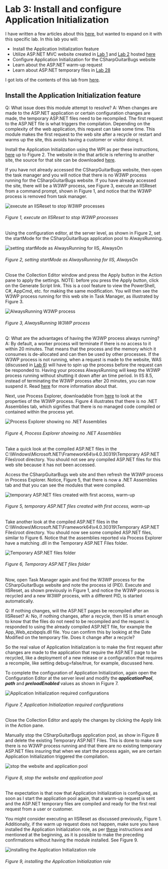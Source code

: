 # Lab 3: Install and configure Application Initialization

I have written a few articles about this [here][LINK1], but wanted to expand on it with this specific lab. In this lab you will:

+ Install the Application Initialization feature
+ Utilize ASP.NET MVC website created in [Lab 1][LINK2] and [Lab 2][LINK3] hosted [here][LINK4]
+ Configure Application Initialization for the CSharpGuitarBugs website
+ Learn about the ASP.NET warm-up request
+ Learn about ASP.NET temporary files in [Lab 28][LINK5]

I got lots of the contents of this lab from [here][LINK6].

## Install the Application Initialization feature

Q: What issue does this module attempt to resolve?  A: When changes are made to the ASP.NET application or certain configuration changes are made, the temporary ASP.NET files need to be recompiled. The first request to the ASP.NET file is what triggers the compilation. Depending on the complexity of the web application, this request can take some time. This module makes the first request to the web site after a recycle or restart and warms up the site, this avoids having a customer or visitor doing it.

Install the Application Initialization using the WPI as per these instructions, [here][LINK7] up to Figure 2. The website in the that article is referring to another site, the source for that site can be downloaded [here][LINK8].

If you have not already accessed the CSharpGuitarBugs website, then open the task manager and you will notice that there is no W3WP process running for the CSharpGuitarBugs website. If you have already accessed the site, there will be a W3WP process, see Figure 3, execute an IISReset from a command prompt, shown in Figure 1, and notice that the W3WP process is removed from task manager.

![execute an IISReset to stop W3WP processes][FIGURE1]
###### Figure 1, execute an IISReset to stop W3WP processes

Using the configuration editor, at the server level, as shown in Figure 2, set the startMode for the CSharpGuitarBugs application pool to AlwaysRunning.

![setting startMode as AlwaysRunning for IIS, AlwaysOn][FIGURE2]
###### Figure 2, setting startMode as AlwaysRunning for IIS, AlwaysOn

Close the Collection Editor window and press the Apply button in the Action pane to apply the settings. NOTE: before you press the Apply button, click on the Generate Script link. This is a cool feature to view the PowerShell, C#, AppCmd, etc. for making the same modification. You will then see the W3WP process running for this web site in Task Manager, as illustrated by Figure 3.

![AlwaysRunning W3WP process][FIGURE3]
###### Figure 3, AlwaysRunning W3WP process

Q: What are the advantages of having the W3WP process always running? A: By default, a worker process will terminate if there is no access to it within 20 minutes. That means that the process and the memory which it consumes is de-allocated and can then be used by other processes. If the W3WP process is not running, when a request is made to the website, WAS (discussed in [Lab 6][LINK9]) will have to spin up the process before the request can be responded to. Having your process AlwaysRunning will keep the W3WP process running without shutting it down after an time period. In IIS 8.5, instead of terminating the W3WP process after 20 minutes, you can now suspend it. Read [here][LINK10] for more information about that.

Next, use Process Explorer, downloadable from [here][LINK11] to look at the properties of the W3WP process. Figure 4 illustrates that there is no .NET Assemblies tab, which signifies that there is no managed code compiled or contained within the process yet.

![Process Explorer showing no .NET Assemblies][FIGURE4]
###### Figure 4, Process Explorer showing no .NET Assemblies

Take a quick look at the compiled ASP.NET files in the C:\Windows\Microsoft.NET\Framework64\v4.0.30319\Temporary ASP.NET Files\root directory. You should not see any compiled ASP.NET files for this web site because it has not been accessed.

Access the CSharpGuitarBugs web site and then refresh the W3WP process in Process Explorer. Notice, Figure 5, that there is now a .NET Assemblies tab and that you can see the modules that were compiled.

![temporary ASP.NET files created with first access, warm-up][FIGURE5]
###### Figure 5, temporary ASP.NET files created with first access, warm-up

Take another look at the compiled ASP.NET files in the C:\Windows\Microsoft.NET\Framework64\v4.0.30319\Temporary ASP.NET Files\root directory. You should now see some compiled ASP.NET files, similar to Figure 6. Notice that the assemblies reported via Process Explorer have a matching .dll in the Temporary ASP.NET Files folder.

![Temporary ASP.NET files folder][FIGURE6]
###### Figure 6, Temporary ASP.NET files folder

Now, open Task Manager again and find the W3WP process for the CSharpGuitarBugs website and note the process id (PID). Execute and IISReset, as shown previously in Figure 1, and notice the W3WP process is recycled and a new W3WP process, with a different PID, is started automatically.

Q: If nothing changes, will the ASP.NET pages be recompiled after an IISReset? A: No, if nothing changes, after a recycle, then IIS is smart enough to know that the files do not need to be recompiled and the request is responded to using the already compiled ASP.NET file, for example the App_Web_ezxbpqls.dll file. You can confirm this by looking at the Date Modified on the temporary file. Does it change after a recycle?

So the real value of Application Initialization is to make the first request after changes are made to the application that require the ASP.NET page to be recycled, like a deployment of a new release or a configuration that requires a recompile, like setting debug=false/true, for example, discussed here.

To complete the configuration of Application Initialization, again open the Configuration Editor at the server level and modify the ***applicationPool***, ***path*** and ***preloadEnabled*** values as shown in Figure 7.

![Application Initialization required configurations][FIGURE7]
###### Figure 7, Application Initialization required configurations

Close the Collection Editor and apply the changes by clicking the Apply link in the Action pane.

Manually stop the CSharpGuitarBugs application pool, as show in Figure 8 and delete the existing Temporary ASP.NET Files. This is done to make sure there is no W3WP process running and that there are no existing temporary ASP.NET files insuring that when we start the process again, we are certain Application Initialization triggered the compilation.

![stop the website and application pool][FIGURE8]
###### Figure 8, stop the website and application pool

The expectation is that now that Application Initialization is configured, as soon as I start the application pool again, that a warm-up request is sent and the ASP.NET temporary files are compiled and ready for the first real request from a user or customer.

You might consider executing an IISReset as discussed previously, Figure 1. Additionally, if the warm up request does not happen, make sure you have installed the Application Initialization role, as per [these][LINK7] instructions and mentioned at the beginning, as it is possible to make the preceding confirmations without having the module installed. See Figure 9.

![installing the Application Initialization role][FIGURE9]
###### Figure 9, installing the Application Initialization role



[FIGURE1]: ../images/2016/msdn-0676.png "Figure 1, execute an IISReset to stop W3WP processes"
[FIGURE2]: ../images/2016/msdn-0677.png "Figure 2, setting startMode as AlwaysRunning for IIS, AlwaysOn"
[FIGURE3]: ../images/2016/msdn-0678.png "Figure 3, AlwaysRunning W3WP process"
[FIGURE4]: ../images/2016/msdn-0679.png "Figure 4, Process Explorer showing no .NET Assemblies"
[FIGURE5]: ../images/2016/msdn-0680.png "Figure 5, temporary ASP.NET files created with first access, warm-up"
[FIGURE6]: ../images/2016/msdn-0681.png "Figure 6, Temporary ASP.NET files folder"
[FIGURE7]: ../images/2016/msdn-0682.png "Figure 7, Application Initialization required configurations"
[FIGURE8]: ../images/2016/msdn-0683.png "Figure 8, stop the website and application pool"
[FIGURE9]: ../images/2016/msdn-0684.png "Figure 9, installing the Application Initialization role"

[LINK1]: ../../README.MD
[LINK2]: 2016-IISLAB-lab-1-install-iis-and-create-a-web-site.md
[LINK3]: 2016-IISLAB-lab-2-install-the-web-platform-installer.md
[LINK4]: https://github.com/benperk/CSharpGuitarBugs
[LINK5]: https://blogs.msdn.microsoft.com/benjaminperkins/2016/06/20/lab-28-the-impact-of-debugtrue/
[LINK6]: http://www.iis.net/learn/get-started/whats-new-in-iis-8/iis-80-application-initialization
[LINK7]: ../2014/2014-01-configure-the-iis-application-initialization-module.md
[LINK8]: https://github.com/benperk/AppInit
[LINK9]: https://blogs.msdn.microsoft.com/benjaminperkins/2016/06/16/lab-6-using-http-w3svc-was-and-w3wp/
[LINK10]: http://blogs.msdn.com/b/benjaminperkins/archive/2013/06/25/what-s-new-in-iis-8-5.aspx
[LINK11]: https://technet.microsoft.com/en-us/sysinternals/bb896653.aspx
[LINK12]: ../2012/2012-09-debug-true.md
